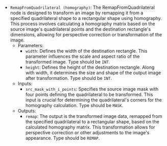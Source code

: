 - `RemapFromQuadrilateral (homography)`: The RemapFromQuadrilateral node is designed to transform an image by remapping it from a specified quadrilateral shape to a rectangular shape using homography. This process involves calculating a homography matrix based on the source image's quadrilateral points and the destination rectangle's dimensions, allowing for perspective correction or transformation of the image.
    - Parameters:
        - `width`: Defines the width of the destination rectangle. This parameter influences the scale and aspect ratio of the transformed image. Type should be `INT`.
        - `height`: Defines the height of the destination rectangle. Along with width, it determines the size and shape of the output image after transformation. Type should be `INT`.
    - Inputs:
        - `src_mask_with_i_points`: Specifies the source image mask with four points defining the quadrilateral to be transformed. This input is crucial for determining the quadrilateral's corners for the homography calculation. Type should be `MASK`.
    - Outputs:
        - `remap`: The output is the transformed image data, remapped from the specified quadrilateral to a rectangular shape, based on the calculated homography matrix. This transformation allows for perspective correction or other adjustments to the image's appearance. Type should be `REMAP`.
